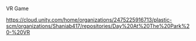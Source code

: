 VR Game


https://cloud.unity.com/home/organizations/2475225916713/plastic-scm/organizations/Shaniab417/repositories/Day%20At%20The%20Park%20-%20VR
